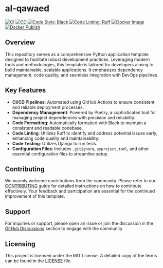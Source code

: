 # al-qawaed

[![CI](https://github.com/al-arabiyya/al-qawaed/actions/workflows/ci.yml/badge.svg)](https://github.com/al-arabiyya/al-qawaed/actions/workflows/ci.yml)
[![CD](https://github.com/al-arabiyya/al-qawaed/actions/workflows/cd.yml/badge.svg)](https://github.com/al-arabiyya/al-qawaed/actions/workflows/cd.yml)
[![Code Style: Black](https://github.com/al-arabiyya/al-qawaed/actions/workflows/black.yml/badge.svg)](https://github.com/al-arabiyya/al-qawaed/actions/workflows/black.yml)
[![Code Linting: Ruff](https://github.com/al-arabiyya/al-qawaed/actions/workflows/ruff.yml/badge.svg)](https://github.com/al-arabiyya/al-qawaed/actions/workflows/ruff.yml)
[![Docker Image](https://github.com/al-arabiyya/al-qawaed/actions/workflows/docker-image.yml/badge.svg)](https://github.com/al-arabiyya/al-qawaed/actions/workflows/docker-image.yml)
[![Docker Publish](https://github.com/al-arabiyya/al-qawaed/actions/workflows/docker-publish.yml/badge.svg)](https://github.com/al-arabiyya/al-qawaed/actions/workflows/docker-publish.yml)

## Overview

This repository serves as a comprehensive Python application template designed to facilitate robust development practices. Leveraging modern tools and methodologies, this template is tailored for developers aiming to build maintainable, scalable applications. It emphasizes dependency management, code quality, and seamless integration with DevOps pipelines.

## Key Features

- **CI/CD Pipelines**: Automated using GitHub Actions to ensure consistent and reliable deployment processes.
- **Dependency Management**: Powered by Poetry, a sophisticated tool for managing project dependencies with precision and reliability.
- **Code Formatting**: Automatically formatted with Black to maintain a consistent and readable codebase.
- **Code Linting**: Utilizes Ruff to identify and address potential issues early, enhancing code quality and maintainability.
- **Code Testing**: Utilizes Django to run tests.
- **Configuration Files**: Includes `.gitignore`, `pyproject.toml`, and other essential configuration files to streamline setup.

## Contributing

We warmly welcome contributions from the community. Please refer to our [CONTRIBUTING](CONTRIBUTING.md) guide for detailed instructions on how to contribute effectively. Your feedback and participation are essential for the continued improvement of this template.

## Support

For inquiries or support, please open an issue or join the discussion in the [GitHub Discussions](https://github.com/al-arabiyya/al-qawaed/discussions) section to engage with the community.

## Licensing

This project is licensed under the MIT License. A detailed copy of the terms can be found in the [LICENSE](LICENSE) file.
